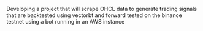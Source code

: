 Developing a project that will scrape OHCL data to generate trading signals that are backtested using vectorbt and forward tested on the binance testnet using a bot running in an AWS instance
